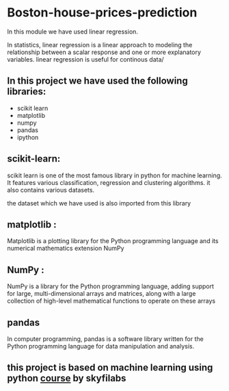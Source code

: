 # Boston-house-prices-prediction
In this module we have used linear regression.

In statistics, linear regression is a linear approach to modeling the relationship between a scalar response and one or more explanatory variables.
linear regression is useful for continous data/

## In this project we have used the following libraries:
  - scikit learn
  - matplotlib
  - numpy
  - pandas
  - ipython
  
## scikit-learn:
      
scikit learn is one of the most famous library in python for machine learning. It features various classification, regression and clustering algorithms. it also contains various datasets.
 
the dataset which we have used is also imported from this library

## matplotlib :

Matplotlib is a plotting library for the Python programming language and its numerical mathematics extension NumPy

## NumPy :

NumPy is a library for the Python programming language, adding support for large, multi-dimensional arrays and matrices, along with a large collection of high-level mathematical functions to operate on these arrays

## pandas

In computer programming, pandas is a software library written for the Python programming language for data manipulation and analysis.


## this project is based on machine learning using python [course](https://www.skyfilabs.com/online-courses/machine-learning-using-python-for-neat) by skyfilabs
